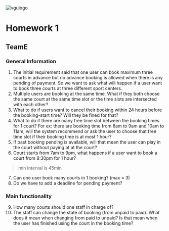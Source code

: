 ![vgulogo](https://github.com/nguyentringuyencool/Images/blob/master/vgulogo.png)
# **Homework 1**
## **TeamE**
### **General Information** ###
1. The initial requirement said that one user can book maximum three courts in advance but no advance booking is allowed when there is any pending of payment. So we want to ask what will happen if a user want to book three courts at three different sport centers. 
2. Multiple users are booking at the same time. What if they both choose the same court at the same time slot or the time slots are intersected with each other?  
3. What to do if users want to cancel their booking within 24 hours before the booking-start time? Will they be fined for that?  
4. What to do if there are many free time slot between the booking times for 1 court? For ex: there are booking time from 8am to 9am and 10am to 11am, will the system recommend or ask the user to choose that free time slot if their booking time is at most 1 hour?  
5. If past booking pending is available, will that mean the user can play in the court without paying at at the court?  
6. Court starts from 7am to 9pm, what happens if a user want to book a court from 8:30pm for 1 hour?  
> min interval is 45min 
7. Can one user book many courts in 1 booking? (max = 3)  
8. Do we have to add a deadline for pending payment?  
### **Main functionality** ###
9. How many courts should one staff in charge of?  
10. The staff can change the state of booking (from unpaid to paid). What does it mean when changing from paid to unpaid? Is that mean when the user has finished using the court in the booking time?  
